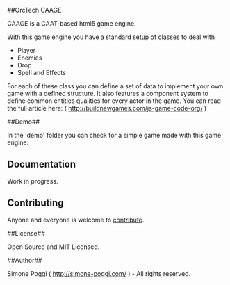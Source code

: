 ##OrcTech CAAGE

CAAGE is a CAAT-based html5 game engine.

With this game engine you have a standard setup of classes to deal with

* Player
* Enemies
* Drop
* Spell and Effects

For each of these class you can define a set of data to implement your own game with a defined structure.
It also features a component system to define common entities qualities for every actor in the game.
You can read the full article here: ( http://buildnewgames.com/js-game-code-org/ )

##Demo##

In the 'demo' folder you can check for a simple game made with this game engine. 

## Documentation

Work in progress.

## Contributing

Anyone and everyone is welcome to [contribute](CONTRIBUTING.md).

##License##

Open Source and MIT Licensed.

##Author##

Simone Poggi ( http://simone-poggi.com/ ) - All rights reserved.

